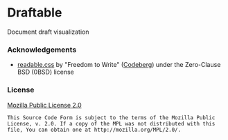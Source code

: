 Draftable
=========

Document draft visualization

### Acknowledgements

- [readable.css](https://readable-css.freedomtowrite.org)
  by "Freedom to Write"
  ([Codeberg](https://codeberg.org/Freedom-to-Write/readable.css))
  under the Zero-Clause BSD (0BSD) license

### License

[Mozilla Public License 2.0](https://www.mozilla.org/en-US/MPL/2.0/)

```
This Source Code Form is subject to the terms of the Mozilla Public
License, v. 2.0. If a copy of the MPL was not distributed with this
file, You can obtain one at http://mozilla.org/MPL/2.0/.
```
